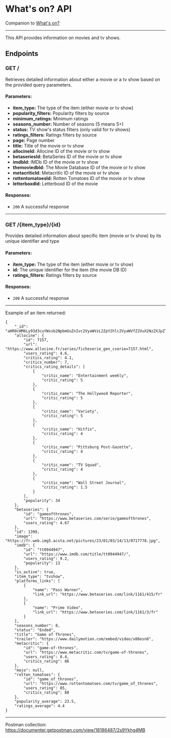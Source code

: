 # What's on? API

Companion to [What's on?](https://github.com/pierrevano/whatson)

---

This API provides information on movies and tv shows.

## Endpoints

### **GET /**

Retrieves detailed information about either a movie or a tv show based on the provided query parameters.

#### Parameters:

- **item_type:** The type of the item (either movie or tv show)
- **popularity_filters:** Popularity filters by source
- **minimum_ratings:** Minimum ratings
- **seasons_number:** Number of seasons (5 means 5+)
- **status:** TV show's status filters (only valid for tv shows)
- **ratings_filters:** Ratings filters by source
- **page:** Page number
- **title:** Title of the movie or tv show
- **allocineId:** Allocine ID of the movie or tv show
- **betaseriesId:** BetaSeries ID of the movie or tv show
- **imdbId:** IMDb ID of the movie or tv show
- **themoviedbId:** The Movie Database ID of the movie or tv show
- **metacriticId:** Metacritic ID of the movie or tv show
- **rottentomatoesId:** Rotten Tomatoes ID of the movie or tv show
- **letterboxdId:** Letterboxd ID of the movie

#### Responses:

- `200` A successful response

---

### **GET /{item_type}/{id}**

Provides detailed information about specific item (movie or tv show) by its unique identifier and type

#### Parameters:

- **item_type:** The type of the item (either movie or tv show)
- **id:** The unique identifier for the item (the movie DB ID)
- **ratings_filters:** Ratings filters by source

#### Responses:

- `200` A successful response

---

Example of an item returned:

```
{
    "_id": "aHR0cHM6Ly93d3cuYWxsb2NpbmUuZnIvc2VyaWVzL2ZpY2hlc2VyaWVfZ2VuX2NzZXJpZT03MTU3Lmh0bWw=",
    "allocine": {
        "id": 7157,
        "url": "https://www.allocine.fr/series/ficheserie_gen_cserie=7157.html",
        "users_rating": 4.6,
        "critics_rating": 4.1,
        "critics_number": 7,
        "critics_rating_details": [
            {
                "critic_name": "Entertainment weekly",
                "critic_rating": 5
            },
            {
                "critic_name": "The Hollywood Reporter",
                "critic_rating": 5
            },
            {
                "critic_name": "Variety",
                "critic_rating": 5
            },
            {
                "critic_name": "Hitfix",
                "critic_rating": 4
            },
            {
                "critic_name": "Pittsburg Post-Gazette",
                "critic_rating": 4
            },
            {
                "critic_name": "TV Squad",
                "critic_rating": 4
            },
            {
                "critic_name": "Wall Street Journal",
                "critic_rating": 1.5
            }
        ],
        "popularity": 34
    },
    "betaseries": {
        "id": "gameofthrones",
        "url": "https://www.betaseries.com/serie/gameofthrones",
        "users_rating": 4.67
    },
    "id": 1399,
    "image": "https://fr.web.img5.acsta.net/pictures/23/01/03/14/13/0717778.jpg",
    "imdb": {
        "id": "tt0944947",
        "url": "https://www.imdb.com/title/tt0944947/",
        "users_rating": 9.2,
        "popularity": 13
    },
    "is_active": true,
    "item_type": "tvshow",
    "platforms_links": [
        {
            "name": "Pass Warner",
            "link_url": "https://www.betaseries.com/link/1161/415/fr"
        },
        {
            "name": "Prime Video",
            "link_url": "https://www.betaseries.com/link/1161/3/fr"
        }
    ],
    "seasons_number": 8,
    "status": "Ended",
    "title": "Game of Thrones",
    "trailer": "https://www.dailymotion.com/embed/video/x86esn8",
    "metacritic": {
        "id": "game-of-thrones",
        "url": "https://www.metacritic.com/tv/game-of-thrones",
        "users_rating": 8.4,
        "critics_rating": 86
    },
    "mojo": null,
    "rotten_tomatoes": {
        "id": "game_of_thrones",
        "url": "https://www.rottentomatoes.com/tv/game_of_thrones",
        "users_rating": 85,
        "critics_rating": 88
    },
    "popularity_average": 23.5,
    "ratings_average": 4.4
}
```

---

Postman collection: https://documenter.getpostman.com/view/18186487/2s9Ykhg4MB
